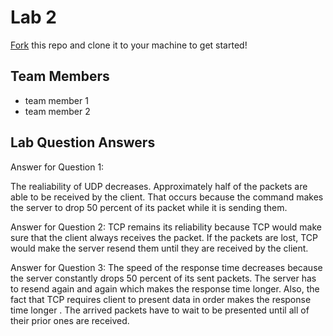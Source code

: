 # Lab 2
[Fork](https://docs.github.com/en/get-started/quickstart/fork-a-repo) this repo and clone it to your machine to get started!

## Team Members
- team member 1
- team member 2

## Lab Question Answers

Answer for Question 1: 

The realiability of UDP decreases. Approximately half of the packets are able to be received by the client. That occurs because the command makes the server to drop 50 percent of its packet while it is sending them.

Answer for Question 2:
TCP remains its reliability because TCP would make sure that the client always receives the packet. If the packets are lost, TCP would make the server resend them until they are received by the client.

Answer for Question 3:
The speed of the response time decreases because the server constantly drops 50 percent of its sent packets. The server has to resend again and again which makes the response time longer. Also, the fact that TCP requires client to present data in order makes the response time longer . The arrived packets have to wait to be presented until all of their prior ones are received. 

